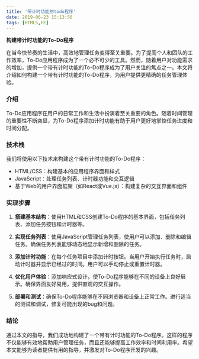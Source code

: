 ```yaml
---
title: '带计时功能的todo程序'
date: 2019-06-23 15:13:50
tags: [HTML5,FE]
---
```



**构建带计时功能的To-Do程序**

在当今快节奏的生活中，高效地管理任务变得至关重要。为了提高个人和团队的工作效率，To-Do应用程序成为了一个必不可少的工具。然而，随着用户对功能需求的增加，提供一个带有计时功能的To-Do程序成为了用户关注的焦点之一。本文将介绍如何构建一个带有计时功能的To-Do程序，为用户提供更精确的任务管理体验。

### 介绍

To-Do应用程序在用户的日常工作和生活中扮演着至关重要的角色。随着时间管理的重要性不断突显，为To-Do程序添加计时功能有助于用户更好地掌控任务进度和时间分配。

### 技术栈

我们将使用以下技术来构建这个带有计时功能的To-Do程序：

- HTML/CSS：构建基本的应用程序界面和样式
- JavaScript：处理任务列表、计时器功能和交互逻辑
- 基于Web的用户界面框架（如React或Vue.js）：构建复杂的交互界面和组件

### 实现步骤

1. **搭建基本结构**：使用HTML和CSS创建To-Do程序的基本界面，包括任务列表、添加任务按钮和计时器等。

2. **实现任务列表**：使用JavaScript管理任务列表，使用户可以添加、删除和编辑任务。确保任务列表能够动态地显示新增和删除的任务。

3. **添加计时功能**：在每个任务项目中添加计时按钮。当用户开始执行任务时，启动计时器并显示已经过的时间。用户可以手动停止或重置计时器。

4. **优化用户体验**：添加响应式设计，使To-Do程序能够在不同的设备上良好展示。确保界面友好易用，提供直观的交互操作。

5. **部署和测试**：确保To-Do程序能够在不同浏览器和设备上正常工作。进行适当的测试和调试，修复可能出现的bug和问题。

### 结论

通过本文的指导，我们成功地构建了一个带有计时功能的To-Do程序。这样的程序不仅能够有效地帮助用户管理任务，而且还能够提高工作效率和时间利用率。希望本文能够为读者提供有用的指导，并激发对To-Do程序开发的兴趣。